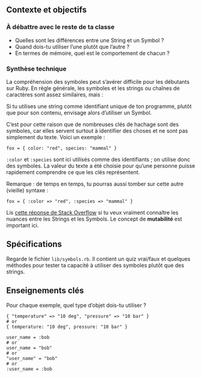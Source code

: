 ## Contexte et objectifs

### À débattre avec le reste de ta classe

- Quelles sont les différences entre une String et un Symbol ?
- Quand dois-tu utiliser l’une plutôt que l’autre ?
- En termes de mémoire, quel est le comportement de chacun ?

### Synthèse technique

La compréhension des symboles peut s’avérer difficile pour les débutants sur Ruby. En règle générale, les symboles et les strings ou chaînes de caractères sont assez similaires, mais :

Si tu utilises une string comme identifiant unique de ton programme, plutôt que pour son contenu, envisage alors d’utiliser un Symbol.

C’est pour cette raison que de nombreuses clés de hachage sont des symboles, car elles servent surtout à identifier des choses et ne sont pas simplement du texte. Voici un exemple :

``` {.ruby}
fox = { color: "red", species: "mammal" }
```

`:color` et `:species` sont ici utilisés comme des identifiants ; on utilise donc des symboles. La valeur du texte a été choisie pour qu’une personne puisse rapidement comprendre ce que les clés représentent.

Remarque : de temps en temps, tu pourras aussi tomber sur cette autre (vieille) syntaxe :

``` {.ruby}
fox = { :color => "red", :species => "mammal" }
```

Lis [cette réponse de Stack Overflow](http://stackoverflow.com/a/8189435/197944/) si tu veux vraiment connaître les nuances entre les Strings et les Symbols. Le concept de **mutabilité** est important ici.

## Spécifications

Regarde le fichier `lib/symbols.rb`. Il contient un quiz vrai/faux et quelques méthodes pour tester ta capacité à utiliser des symboles plutôt que des strings.

## Enseignements clés

Pour chaque exemple, quel type d’objet dois-tu utiliser ?

``` {.ruby}
{ "temperature" => "10 deg", "pressure" => "10 bar" }
# or
{ temperature: "10 deg", pressure: "10 bar" }
```

``` {.ruby}
user_name = :bob
# or
user_name = "bob"
# or
"user_name" = "bob"
# or
:user_name = :bob
```
